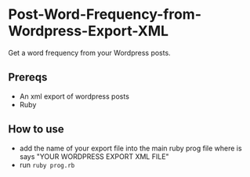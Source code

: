 # Post-Word-Frequency-from-Wordpress-Export-XML

Get a word frequency from your Wordpress posts.

## Prereqs

- An xml export of wordpress posts
- Ruby

## How to use

- add the name of your export file into the main ruby prog file where is says "YOUR WORDPRESS EXPORT XML FILE"
- run ```ruby prog.rb```
